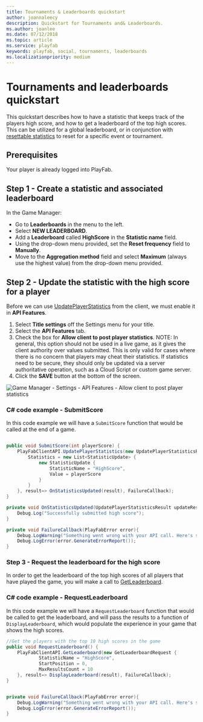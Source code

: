 ```yaml
---
title: Tournaments & Leaderboards quickstart
author: joannaleecy
description: Quickstart for Tournaments and& Leaderboards.
ms.author: joanlee
ms.date: 07/12/2018
ms.topic: article
ms.service: playfab
keywords: playfab, social, tournaments, leaderboards
ms.localizationpriority: medium
---
```


# Tournaments and leaderboards quickstart

This quickstart describes how to have a statistic that keeps track of the players high score, and how to get a leaderboard of the top high scores. This can be utilized for a global leaderboard, or in conjunction with [resettable statistics](using-resettable-statistics-and-leaderboards.md) to reset for a specific event or tournament.

## Prerequisites

Your player is already logged into PlayFab.  

## Step 1 - Create a statistic and associated leaderboard

In the Game Manager:
- Go to **Leaderboards** in the menu to the left.
- Select **NEW LEADERBOARD**.
- Add a **Leaderboard** called **HighScore** in the **Statistic name** field.
- Using the drop-down menu provided, set the **Reset frequency** field to **Manually**.
- Move to the **Aggregation method** field and select **Maximum** (always use the highest value) from the drop-down menu provided.

## Step 2 - Update the statistic with the high score for a player

Before we can use [UpdatePlayerStatistics](xref:titleid.playfabapi.com.client.playerdatamanagement.updateplayerstatistics) from the client, we must enable it in **API Features**.

1. Select **Title settings** off the Settings menu for your title.
2. Select the **API Features** tab.
3. Check the box for **Allow client to post player statistics**.
    NOTE: In general, this option should not be used in a live game, as it gives the client authority over values submitted. This is only valid for cases where there is no concern that players may cheat their statistics. If statistics need to be secure, they should only be updated via a server authoritative operation, such as a Cloud Script or custom game server.
4. Click the **SAVE** button at the bottom of the screen.

![Game Manager - Settings - API Features - Allow client to post player statistics](media/tutorials/api-features-allow-client-to-post-player-statistics.png)  

### C# code example - SubmitScore

In this code example we will have a `SubmitScore` function that would be called at the end of a game.

```csharp

public void SubmitScore(int playerScore) {
    PlayFabClientAPI.UpdatePlayerStatistics(new UpdatePlayerStatisticsRequest {
        Statistics = new List<StatisticUpdate> {
            new StatisticUpdate {
                StatisticName = "HighScore",
                Value = playerScore
            }
        }
    }, result=> OnStatisticsUpdated(result), FailureCallback);
}

private void OnStatisticsUpdated(UpdatePlayerStatisticsResult updateResult) {
    Debug.Log("Successfully submitted high score");
}

private void FailureCallback(PlayFabError error){
    Debug.LogWarning("Something went wrong with your API call. Here's some debug information:");
    Debug.LogError(error.GenerateErrorReport());
}
```

### Step 3 - Request the leaderboard for the high score

In order to get the leaderboard of the top high scores of all players that have played the game, you will make a call to [GetLeaderboard](xref:titleid.playfabapi.com.client.playerdatamanagement.getleaderboard).

### C# code example - RequestLeaderboard

In this code example we will have a `RequestLeaderboard` function that would be called to get the leaderboard, and will pass the results to a function of `DisplayLeaderboard`, which would populate the experience in your game that shows the high scores.

```csharp
//Get the players with the top 10 high scores in the game
public void RequestLeaderboard() {
    PlayFabClientAPI.GetLeaderboard(new GetLeaderboardRequest {
            StatisticName = "HighScore",
            StartPosition = 0,
            MaxResultsCount = 10
    }, result=> DisplayLeaderboard(result), FailureCallback);
}


private void FailureCallback(PlayFabError error){
    Debug.LogWarning("Something went wrong with your API call. Here's some debug information:");
    Debug.LogError(error.GenerateErrorReport());
}
```
